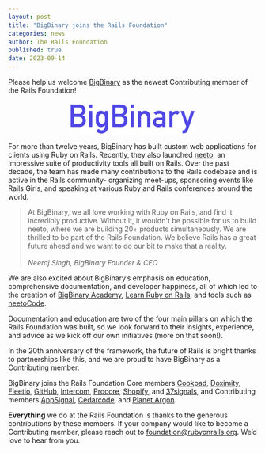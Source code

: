 ```yaml
---
layout: post
title: "BigBinary joins the Rails Foundation"
categories: news
author: The Rails Foundation
published: true
date: 2023-09-14
---
```


Please help us welcome <a href="https://www.bigbinary.com">BigBinary</a> as the newest Contributing member of the Rails Foundation!

<p style="text-align: center; margin-top: 20px"><img src="/assets/images/logo-bigbinary.svg" style="width: 50%"></p>

For more than twelve years, BigBinary has built custom web applications for clients using Ruby on Rails. Recently, they also launched <a href="https://www.neeto.com">neeto</a>, an impressive suite of productivity tools all built on Rails. Over the past decade, the team has made many contributions to the Rails codebase and is active in the Rails community- organizing meet-ups, sponsoring events like Rails Girls, and speaking at various Ruby and Rails conferences around the world.

>At BigBinary, we all love working with Ruby on Rails, and find it incredibly productive. Without it, it wouldn't be possible for us to build neeto, where we are building 20+ products simultaneously. 
>We are thrilled to be part of the Rails Foundation. We believe Rails has a great future ahead and we want to do our bit to make that a reality.
><br><br>*Neeraj Singh, BigBinary Founder & CEO*
>

We are also excited about BigBinary’s emphasis on education, comprehensive documentation, and developer happiness, all of which led to the creation of <a href="https://courses.bigbinaryacademy.com/">BigBinary Academy</a>, <a href="https://courses.bigbinaryacademy.com/learn-rubyonrails/">Learn Ruby on Rails</a>, and tools such as <a href="https://neetocode.com/">neetoCode</a>. 

Documentation and education are two of the four main pillars on which the Rails Foundation was built, so we look forward to their insights, experience, and advice as we kick off our own initiatives (more on that soon!).

In the 20th anniversary of the framework, the future of Rails is bright thanks to partnerships like this, and we are proud to have BigBinary as a Contributing member.

BigBinary joins the Rails Foundation Core members <a href="https://cookpad.com">Cookpad</a>, <a href="https://www.doximity.com">Doximity</a>, <a href="https://www.fleetio.com">Fleetio</a>, <a href="https://github.com">GitHub</a>, <a href="https://www.intercom.com">Intercom</a>, <a href="https://www.procore.com">Procore</a>, <a href="https://www.shopify.com">Shopify</a>, and <a href="https://37signals.com">37signals</a>, and Contributing members <a href="https://www.appsignal.com">AppSignal</a>, <a href="https://www.cedarcode.com">Cedarcode</a>, and <a href="https://www.planetargon.com">Planet Argon</a>.

__Everything__ we do at the Rails Foundation is thanks to the generous contributions by these members. If your company would like to become a Contributing member, please reach out to <a href="mailto:foundation@rubyonrails.org">foundation@rubyonrails.org</a>. We’d love to hear from you.

